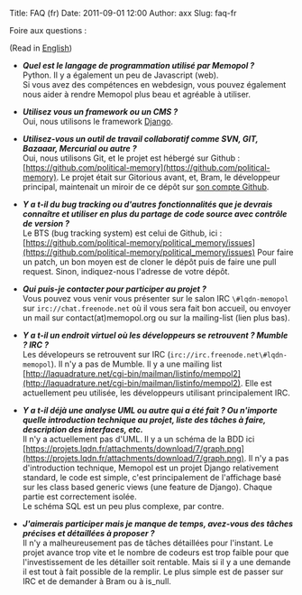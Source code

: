 Title: FAQ (fr)
Date: 2011-09-01 12:00
Author: axx
Slug: faq-fr

Foire aux questions :

(Read in [English](/pages/faq.html "FAQ (en)"))

-   ***Quel est le langage de programmation utilisé par Memopol ?***  
    Python. Il y a également un peu de Javascript (web).  
    Si vous avez des compétences en webdesign, vous pouvez également
    nous aider à rendre Memopol plus beau et agréable à utiliser.
    
-   ***Utilisez vous un framework ou un CMS ?***  
    Oui, nous utilisons le framework
    [Django](http://www.djangoproject.com/ "Django Project").
    
-   ***Utilisez-vous un outil de travail collaboratif comme SVN, GIT,
    Bazaaar, Mercurial ou autre ?***  
    Oui, nous utilisons Git, et le projet est hébergé sur Github :
    [https://github.com/political-memory](https://github.com/political-memory).
	Le projet était sur Gitorious avant, et, Bram, le développeur principal, maintenait un miroir de ce dépôt sur [son compte Github](https://github.com/Psycojoker/memopol2).
	
-   ***Y a t-il du bug tracking ou d'autres fonctionnalités que je
    devrais connaître et utiliser en plus du partage de code source avec
    contrôle de version ?***  
    Le BTS (bug tracking system) est celui de Github, ici :
    [https://github.com/political-memory/political_memory/issues](https://github.com/political-memory/political_memory/issues)
    Pour faire un patch, un bon moyen est de cloner le dépôt puis de faire une pull request.
    Sinon, indiquez-nous l'adresse de votre dépôt.
    
-   ***Qui puis-je contacter pour participer au projet ?***  
    Vous pouvez vous venir vous présenter sur le salon IRC
    `\#lqdn-memopol` sur `irc://chat.freenode.net` où il vous sera fait bon
    accueil, ou envoyer un mail sur contact(at)memopol.org ou sur la mailing-list (lien plus bas).
    
-   ***Y a t-il un endroit virtuel où les développeurs se retrouvent ?
    Mumble ? IRC ?***  
    Les dévelopeurs se retrouvent sur IRC
    (`irc://irc.freenode.net\#lqdn-memopol`). Il n'y a pas de Mumble. Il y
    a une mailing list
    [http://laquadrature.net/cgi-bin/mailman/listinfo/mempol2](http://laquadrature.net/cgi-bin/mailman/listinfo/mempol2).
    Elle est actuellement peu utilisée, les développeurs utilisant
    principalement IRC.
    
-   ***Y a t-il déjà une analyse UML ou autre qui a été fait ? Ou
    n'importe quelle introduction technique au projet, liste des tâches
    à faire, description des interfaces, etc.***  
    Il n'y a actuellement pas d'UML. Il y a un schéma de la BDD ici
    [https://projets.lqdn.fr/attachments/download/7/graph.png](https://projets.lqdn.fr/attachments/download/7/graph.png).
    Il n'y a pas d'introduction technique, Memopol est un projet Django
    relativement standard, le code est simple, c'est principalement de
    l'affichage basé sur les class based generic views (une feature de
    Django). Chaque partie est correctement isolée.  
    Le schéma SQL est un peu plus complexe, par contre.
    
-   ***J'aimerais participer mais je manque de temps, avez-vous des
    tâches précises et détaillées à proposer ?***  
    Il n'y a malheureusement pas de tâches détaillées pour l'instant.
    Le projet avance trop vite et le nombre de codeurs est trop faible
    pour que l'investissement de les détailler soit rentable. Mais si il
    y a une demande il est tout à fait possible de la remplir. Le plus
    simple est de passer sur IRC et de demander à Bram ou à is_null.

